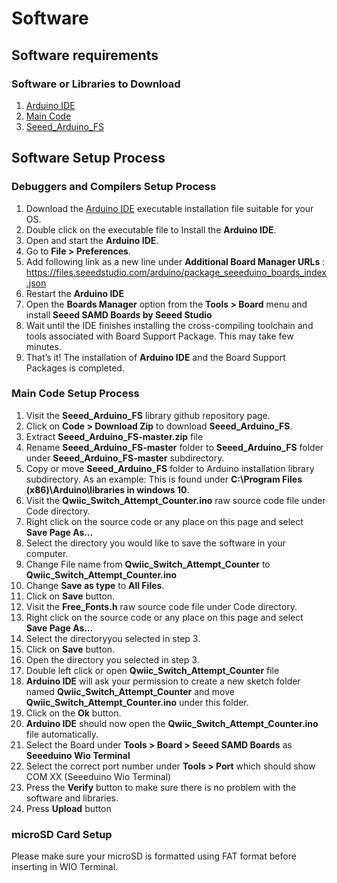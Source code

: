 # Software

## Software requirements  

### Software or Libraries to Download

  1. [Arduino IDE](https://www.arduino.cc/en/software)
  2. [Main Code](./Code/)
  3. [Seeed_Arduino_FS](https://github.com/Seeed-Studio/Seeed_Arduino_FS)


## Software Setup Process

### Debuggers and Compilers Setup Process

  1. Download the [Arduino IDE](https://www.arduino.cc/en/software) executable installation file suitable for your OS.
  2. Double click on the executable file to Install the **Arduino IDE**.
  3. Open and start the **Arduino IDE**.
  4. Go to **File > Preferences**.
  5. Add following link as a new line under **Additional Board Manager URLs** : https://files.seeedstudio.com/arduino/package_seeeduino_boards_index.json
  6. Restart the **Arduino IDE**
  7. Open the **Boards Manager** option from the **Tools > Board** menu and install **Seeed SAMD Boards by Seeed Studio**
  8. Wait until the IDE finishes installing the cross-compiling toolchain and tools associated with Board Support Package. This may take few minutes.
  9. That’s it! The installation of **Arduino IDE** and the Board Support Packages is completed.

### Main Code Setup Process

  1. Visit the **Seeed_Arduino_FS** library github repository page.
  2. Click on **Code > Download Zip** to download **Seeed_Arduino_FS**.
  3. Extract **Seeed_Arduino_FS-master.zip** file
  4. Rename **Seeed_Arduino_FS-master** folder to **Seeed_Arduino_FS** folder under **Seeed_Arduino_FS-master** subdirectory. 
  5. Copy or move **Seeed_Arduino_FS** folder to Arduino installation library subdirectory. As an example: This is found under **C:\Program Files (x86)\Arduino\libraries in windows 10**.
  7. Visit the **Qwiic_Switch_Attempt_Counter.ino** raw source code file under Code directory.
  8. Right click on the source code or any place on this page and select **Save Page As…**
  9. Select the directory you would like to save the software in your computer. 
  10. Change File name from **Qwiic_Switch_Attempt_Counter** to **Qwiic_Switch_Attempt_Counter.ino**
  11. Change **Save as type** to **All Files**.
  12. Click on **Save** button.
  13. Visit the **Free_Fonts.h** raw source code file under Code directory.
  14. Right click on the source code or any place on this page and select **Save Page As…**
  15. Select the directoryyou selected in step 3.
  16. Click on **Save** button.
  17. Open the directory you selected in step 3.
  18. Double left click or open **Qwiic_Switch_Attempt_Counter** file
  19. **Arduino IDE** will ask your permission to create a new sketch folder named **Qwiic_Switch_Attempt_Counter** and move **Qwiic_Switch_Attempt_Counter.ino** under this folder.
  20. Click on the **Ok** button. 
  21. **Arduino IDE** should now open the **Qwiic_Switch_Attempt_Counter.ino** file automatically.
  22. Select the Board under **Tools > Board > Seeed SAMD Boards** as **Seeeduino Wio Terminal**
  23. Select the correct port number under **Tools > Port** which should show COM XX (Seeeduino Wio Terminal) 
  24. Press the **Verify** button to make sure there is no problem with the software and libraries. 
  25. Press **Upload** button 


### microSD Card Setup

Please make sure your microSD is formatted using FAT format before inserting in WIO Terminal.


